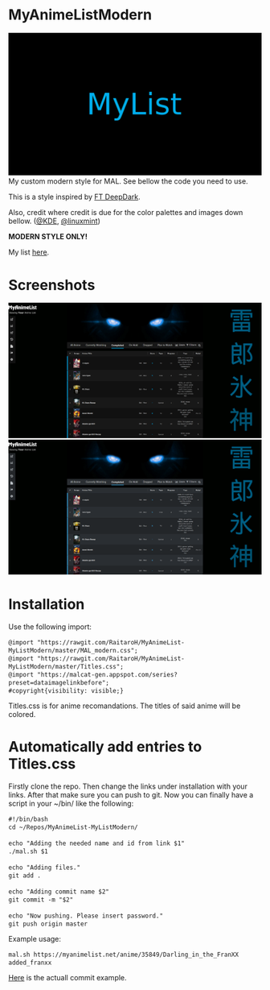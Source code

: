 # MyAnimeListModern
![alt tag](https://raw.githubusercontent.com/RaitaroH/MyAnimeList/master/Images/MyList%20-%20DeepDark.png)
My custom modern style for MAL. See bellow the code you need to use.

This is a style inspired by [FT DeepDark](https://addons.mozilla.org/en-US/firefox/addon/ft-deepdark/?src=search).

Also, credit where credit is due for the color palettes and images down bellow. ([@KDE](https://github.com/KDE), [@linuxmint](https://github.com/linuxmint))

<b>MODERN STYLE ONLY!</b>

My list [here](https://myanimelist.net/animelist/RaitaroHikami).

# Screenshots
![alt tag](https://raw.githubusercontent.com/RaitaroH/MyAnimeList-MyListModern/master/Images/DeepDark.png)
![alt tag](https://raw.githubusercontent.com/RaitaroH/MyAnimeList-MyListModern/master/Images/BreezeDark.png)

# Installation
Use the following import:
```
@import "https://rawgit.com/RaitaroH/MyAnimeList-MyListModern/master/MAL_modern.css";
@import "https://rawgit.com/RaitaroH/MyAnimeList-MyListModern/master/Titles.css";
@import "https://malcat-gen.appspot.com/series?preset=dataimagelinkbefore";
#copyright{visibility: visible;}
```

Titles.css is for anime recomandations. The titles of said anime will be colored.

# Automatically add entries to Titles.css
Firstly clone the repo. Then change the links under installation with your links. After that make sure you can push to git. Now you can finally have a script in your ~/bin/ like the following:
```
#!/bin/bash
cd ~/Repos/MyAnimeList-MyListModern/

echo "Adding the needed name and id from link $1"
./mal.sh $1

echo "Adding files."
git add .

echo "Adding commit name $2"
git commit -m "$2"

echo "Now pushing. Please insert password."
git push origin master
```
Example usage:

```
mal.sh https://myanimelist.net/anime/35849/Darling_in_the_FranXX added_franxx
```

[Here](https://github.com/RaitaroH/MyAnimeList-MyListModern/commit/577e107e771bf2aaa077ac158075b3e6ffa2c71d) is the actuall commit example.
